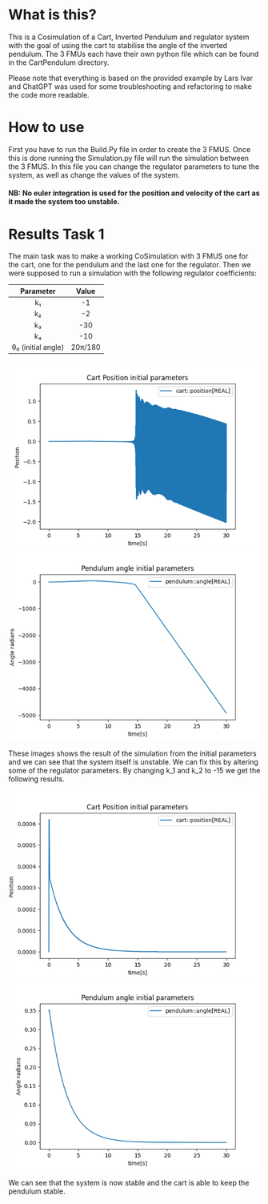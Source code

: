 # What is this?
This is a Cosimulation of a Cart, Inverted Pendulum and regulator system with the goal of using the cart to stabilise the angle of the inverted pendulum. 
The 3 FMUs each have their own python file which can be found in the CartPendulum directory.

Please note that everything is based on the provided example by Lars Ivar and ChatGPT was used for some troubleshooting and refactoring to make the code more readable. 

# How to use

First you have to run the Build.Py file in order to create the 3 FMUS.
Once this is done running the Simulation.py file will run the simulation between the 3 FMUS. In this file you can
change the regulator parameters to tune the system, as well as change the values of the system. 

#### NB: No euler integration is used for the position and velocity of the cart as it made the system too unstable. 


# Results Task 1
The main task was to make a working CoSimulation with 3 FMUS one for the cart, one for the pendulum and the last one for the regulator.
Then we were supposed to run a simulation with the following regulator coefficients:

| Parameter | Value |
|:---------:|:-----:|
| k₁ | -1 |
| k₂ | -2 |
| k₃ | -30 |
| k₄ | -10 |
| θ₀ (initial angle) | 20π/180  |

![System Diagram](Images/Position_Init.png)
![System Diagram](Images/Angle_init.png)

These images shows the result of the simulation from the initial parameters and we can see that the system itself is unstable. We can fix this by altering some of the regulator parameters.
By changing k_1 and k_2 to -15 we get the following results. 

![System Diagram](Images/Position_stable.png)
![System Diagram](Images/Angle_stable.png)

We can see that the system is now stable and the cart is able to keep the pendulum stable. 